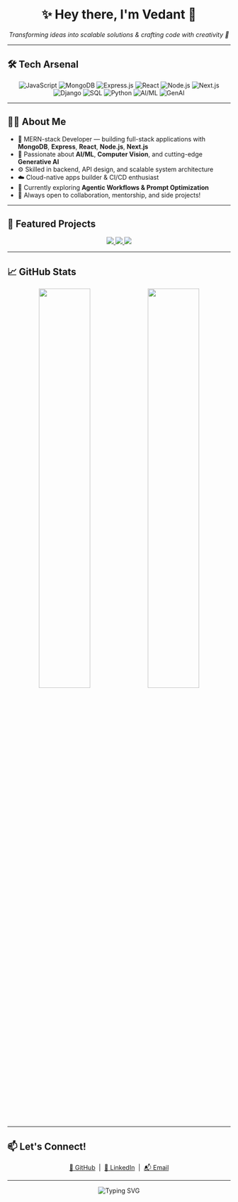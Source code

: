 <h1 align="center">✨ Hey there, I'm Vedant 👋</h1>

<p align="center">
  <em>Transforming ideas into scalable solutions &amp; crafting code with creativity 🚀</em>
</p>

<hr />

## 🛠️ Tech Arsenal
<p align="center">
  <img alt="JavaScript" src="https://img.shields.io/badge/JavaScript-F7DF1E?logo=javascript&logoColor=black" />
  <img alt="MongoDB" src="https://img.shields.io/badge/MongoDB-47A248?logo=mongodb&logoColor=white" />
  <img alt="Express.js" src="https://img.shields.io/badge/Express.js-404D59?logo=express&logoColor=white" />
  <img alt="React" src="https://img.shields.io/badge/React-61DAFB?logo=react&logoColor=black" />
  <img alt="Node.js" src="https://img.shields.io/badge/Node.js-339933?logo=nodedotjs&logoColor=white" />
  <img alt="Next.js" src="https://img.shields.io/badge/Next.js-000000?logo=nextdotjs&logoColor=white" />
  <img alt="Django" src="https://img.shields.io/badge/Django-092E20?logo=django&logoColor=white" />
  <img alt="SQL" src="https://img.shields.io/badge/SQL-4479A1?logo=mysql&logoColor=white" />
  <img alt="Python" src="https://img.shields.io/badge/Python-3776AB?logo=python&logoColor=white" />
  <img alt="AI/ML" src="https://img.shields.io/badge/AI/ML-FF6F61?logo=robot&logoColor=white" />
  <img alt="GenAI" src="https://img.shields.io/badge/GenAI-0A66C2?logo=openai&logoColor=white" />
</p>

---

## 👨‍💻 About Me
- 🌟 MERN-stack Developer — building full-stack applications with **MongoDB**, **Express**, **React**, **Node.js**, **Next.js**
- 🤖 Passionate about **AI/ML**, **Computer Vision**, and cutting-edge **Generative AI**
- ⚙️ Skilled in backend, API design, and scalable system architecture
- ☁️ Cloud-native apps builder & CI/CD enthusiast
- 🌱 Currently exploring **Agentic Workflows & Prompt Optimization**
- 🤝 Always open to collaboration, mentorship, and side projects!

---

## 🚀 Featured Projects
<p align="center">
  <a href="https://github.com/VedantChandore/InsightX-Web">
    <img src="https://github-readme-stats.vercel.app/api/pin/?username=VedantChandore&repo=InsightX-Web&theme=radical" />
  </a>
  <a href="https://github.com/VedantChandore/MyWellness">
    <img src="https://github-readme-stats.vercel.app/api/pin/?username=VedantChandore&repo=MyWellness&theme=radical" />
  </a>
  <a href="https://github.com/VedantChandore/ai_intern_copilot">
    <img src="https://github-readme-stats.vercel.app/api/pin/?username=VedantChandore&repo=ai_intern_copilot&theme=radical" />
  </a>
</p>

---

## 📈 GitHub Stats
<p align="center">
  <img src="https://github-readme-stats.vercel.app/api?username=VedantChandore&show_icons=true&theme=dracula&hide_border=true" width="48%" />
  <img src="https://github-readme-stats.vercel.app/api/top-langs/?username=VedantChandore&layout=compact&theme=dracula&hide_border=true" width="48%" />
</p>

---

## 📫 Let's Connect!
<p align="center">
  <a href="https://github.com/VedantChandore" target="_blank">🐙 GitHub</a> &nbsp;|&nbsp;
  <a href="https://www.linkedin.com/in/vedant-chandore-87159622b" target="_blank">💼 LinkedIn</a> &nbsp;|&nbsp;
  <a href="mailto:vedantchandore5@gmail.com">📬 Email</a>
</p>

---

<p align="center">
  <img src="https://readme-typing-svg.demolab.com?font=Fira+Code&duration=2500&pause=800&color=FF6F61&center=true&vCenter=true&width=435&lines=AI+Builder+%7C+Prompt+Engineer+%7C+Cloud+Coder;Loves+GenAI+%2B+LLM+apps+%F0%9F%9A%80;Building+cool+things+with+MERN+%2B+Python+%2B+AI" alt="Typing SVG" />
</p>
